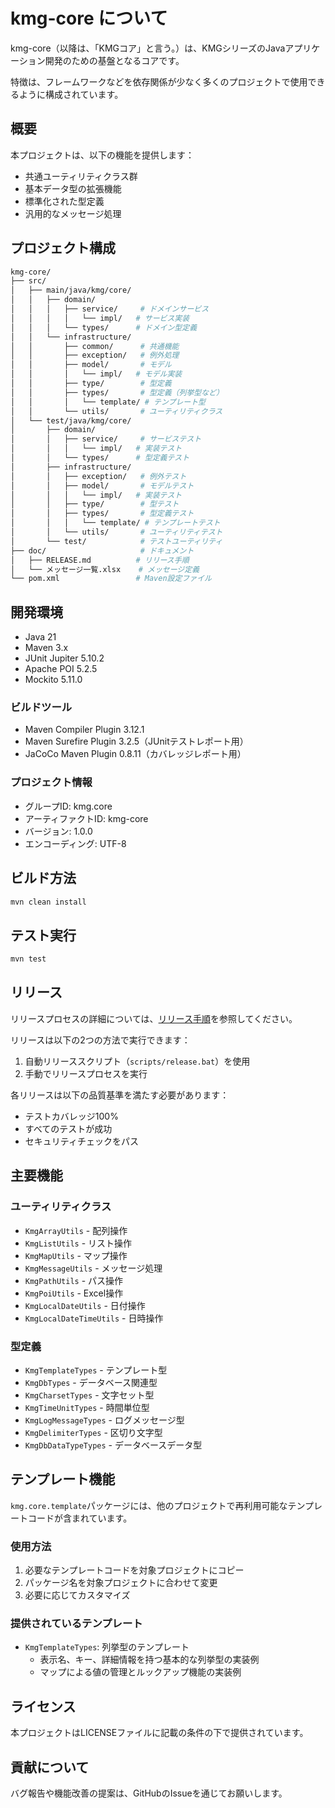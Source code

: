 # kmg-core について

kmg-core（以降は、「KMGコア」と言う。）は、KMGシリーズのJavaアプリケーション開発のための基盤となるコアです。

特徴は、フレームワークなどを依存関係が少なく多くのプロジェクトで使用できるように構成されています。

## 概要

本プロジェクトは、以下の機能を提供します：

- 共通ユーティリティクラス群
- 基本データ型の拡張機能
- 標準化された型定義
- 汎用的なメッセージ処理

## プロジェクト構成

```bash
kmg-core/
├── src/
│   ├── main/java/kmg/core/
│   │   ├── domain/
│   │   │   ├── service/     # ドメインサービス
│   │   │   │   └── impl/   # サービス実装
│   │   │   └── types/      # ドメイン型定義
│   │   └── infrastructure/
│   │       ├── common/      # 共通機能
│   │       ├── exception/   # 例外処理
│   │       ├── model/       # モデル
│   │       │   └── impl/   # モデル実装
│   │       ├── type/        # 型定義
│   │       ├── types/       # 型定義（列挙型など）
│   │       │   └── template/ # テンプレート型
│   │       └── utils/       # ユーティリティクラス
│   └── test/java/kmg/core/
│       ├── domain/
│       │   ├── service/     # サービステスト
│       │   │   └── impl/   # 実装テスト
│       │   └── types/      # 型定義テスト
│       ├── infrastructure/
│       │   ├── exception/   # 例外テスト
│       │   ├── model/       # モデルテスト
│       │   │   └── impl/   # 実装テスト
│       │   ├── type/        # 型テスト
│       │   ├── types/       # 型定義テスト
│       │   │   └── template/ # テンプレートテスト
│       │   └── utils/       # ユーティリティテスト
│       └── test/            # テストユーティリティ
├── doc/                     # ドキュメント
│   ├── RELEASE.md          # リリース手順
│   └── メッセージ一覧.xlsx    # メッセージ定義
└── pom.xml                 # Maven設定ファイル
```

## 開発環境

- Java 21
- Maven 3.x
- JUnit Jupiter 5.10.2
- Apache POI 5.2.5
- Mockito 5.11.0

### ビルドツール

- Maven Compiler Plugin 3.12.1
- Maven Surefire Plugin 3.2.5（JUnitテストレポート用）
- JaCoCo Maven Plugin 0.8.11（カバレッジレポート用）

### プロジェクト情報

- グループID: kmg.core
- アーティファクトID: kmg-core
- バージョン: 1.0.0
- エンコーディング: UTF-8

## ビルド方法

```bash
mvn clean install
```

## テスト実行

```bash
mvn test
```

## リリース

リリースプロセスの詳細については、[リリース手順](doc/RELEASE.md)を参照してください。

リリースは以下の2つの方法で実行できます：

1. 自動リリーススクリプト（`scripts/release.bat`）を使用
2. 手動でリリースプロセスを実行

各リリースは以下の品質基準を満たす必要があります：

- テストカバレッジ100%
- すべてのテストが成功
- セキュリティチェックをパス

## 主要機能

### ユーティリティクラス

- `KmgArrayUtils` - 配列操作
- `KmgListUtils` - リスト操作
- `KmgMapUtils` - マップ操作
- `KmgMessageUtils` - メッセージ処理
- `KmgPathUtils` - パス操作
- `KmgPoiUtils` - Excel操作
- `KmgLocalDateUtils` - 日付操作
- `KmgLocalDateTimeUtils` - 日時操作

### 型定義

- `KmgTemplateTypes` - テンプレート型
- `KmgDbTypes` - データベース関連型
- `KmgCharsetTypes` - 文字セット型
- `KmgTimeUnitTypes` - 時間単位型
- `KmgLogMessageTypes` - ログメッセージ型
- `KmgDelimiterTypes` - 区切り文字型
- `KmgDbDataTypeTypes` - データベースデータ型

## テンプレート機能

`kmg.core.template`パッケージには、他のプロジェクトで再利用可能なテンプレートコードが含まれています。

### 使用方法

1. 必要なテンプレートコードを対象プロジェクトにコピー
2. パッケージ名を対象プロジェクトに合わせて変更
3. 必要に応じてカスタマイズ

### 提供されているテンプレート

- `KmgTemplateTypes`: 列挙型のテンプレート
  - 表示名、キー、詳細情報を持つ基本的な列挙型の実装例
  - マップによる値の管理とルックアップ機能の実装例

## ライセンス

本プロジェクトはLICENSEファイルに記載の条件の下で提供されています。

## 貢献について

バグ報告や機能改善の提案は、GitHubのIssueを通じてお願いします。
